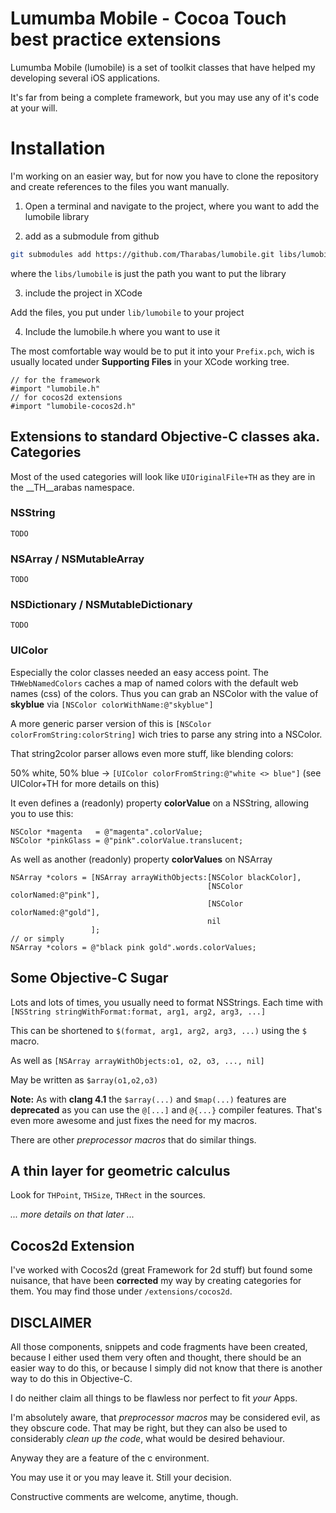 # Lumumba Mobile - Cocoa Touch best practice extensions

Lumumba Mobile (lumobile) is a set of toolkit classes
that have helped my developing several iOS applications.

It's far from being a complete framework, but you may use any of it's code at your will.

# Installation #

I'm working on an easier way, but for now you have to clone the repository and create references to the files you want manually.

1. Open a terminal and navigate to the project, 
   where you want to add the lumobile library

2. add as a submodule from github

  ```sh
  git submodules add https://github.com/Tharabas/lumobile.git libs/lumobile
  ```
  where the ``libs/lumobile`` is just the path you want to put the library

3. include the project in XCode

  Add the files, you put under ``lib/lumobile`` to your project

4. Include the lumobile.h where you want to use it

  The most comfortable way would be to put it into your ``Prefix.pch``, wich is usually located under __Supporting Files__ in your XCode working tree.

  ```objc
  // for the framework
  #import "lumobile.h"
  // for cocos2d extensions
  #import "lumobile-cocos2d.h"
  ```

## Extensions to standard Objective-C classes aka. Categories ##

Most of the used categories will look like ``UIOriginalFile+TH`` as they are in the __TH__arabas namespace.

### NSString ###

``TODO``

### NSArray / NSMutableArray ###

``TODO``

### NSDictionary / NSMutableDictionary ###

``TODO``

### UIColor ###

Especially the color classes needed an easy access point.
The ``THWebNamedColors`` caches a map of named colors with the default web names (css) of the colors.
Thus you can grab an NSColor with the value of __skyblue__ via ``[NSColor colorWithName:@"skyblue"]``

A more generic parser version of this is ``[NSColor colorFromString:colorString]`` wich tries to parse
any string into a NSColor.

That string2color parser allows even more stuff, like blending colors:

50% white, 50% blue -> ``[UIColor colorFromString:@"white <> blue"]`` (see UIColor+TH for more details on this)

It even defines a (readonly) property __colorValue__ on a NSString, allowing you to use this:

```
NSColor *magenta   = @"magenta".colorValue;
NSColor *pinkGlass = @"pink".colorValue.translucent;
```

As well as another (readonly) property __colorValues__ on NSArray

```
NSArray *colors = [NSArray arrayWithObjects:[NSColor blackColor], 
                                            [NSColor colorNamed:@"pink"],
                                            [NSColor colorNamed:@"gold"],
                                            nil
                  ];
// or simply
NSArray *colors = @"black pink gold".words.colorValues;
```

## Some Objective-C Sugar

Lots and lots of times, you usually need to format NSStrings.
Each time with `` [NSString stringWithFormat:format, arg1, arg2, arg3, ...] ``

This can be shortened to `` $(format, arg1, arg2, arg3, ...) `` using the ``$`` macro.

As well as `` [NSArray arrayWithObjects:o1, o2, o3, ..., nil] ``

May be written as `` $array(o1,o2,o3) ``

__Note:__ As with **clang 4.1** the ``$array(...)`` and ``$map(...)`` features are __deprecated__ as you can use the ``@[...]`` and ``@{...}`` compiler features. That's even more awesome and just fixes the need for my macros.

There are other _preprocessor macros_ that do similar things.

## A thin layer for geometric calculus

Look for ``THPoint``, ``THSize``, ``THRect`` in the sources.

_... more details on that later ..._

## Cocos2d Extension ##

I've worked with Cocos2d (great Framework for 2d stuff) but found some nuisance, that have been __corrected__ my way by creating categories for them.
You may find those under ``/extensions/cocos2d``.

## DISCLAIMER

All those components, snippets and code fragments have been created,
because I either used them very often and thought, there should be
an easier way to do this, or because I simply did not know that there
is another way to do this in Objective-C.

I do neither claim all things to be flawless nor perfect to fit _your_ Apps.

I'm absolutely aware, that _preprocessor macros_ may be considered evil,
as they obscure code. That may be right, but they can also be used to considerably
_clean up the code_, what would be desired behaviour.

Anyway they are a feature of the c environment.

You may use it or you may leave it. Still your decision.

Constructive comments are welcome, anytime, though.